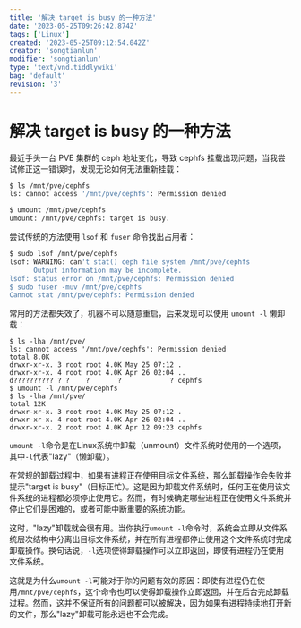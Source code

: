 ```yaml
---
title: '解决 target is busy 的一种方法'
date: '2023-05-25T09:26:42.874Z'
tags: ['Linux']
created: '2023-05-25T09:12:54.042Z'
creator: 'songtianlun'
modifier: 'songtianlun'
type: 'text/vnd.tiddlywiki'
bag: 'default'
revision: '3'
---
```


<!-- Exported from TiddlyWiki at 23:04, 27th 五月 2023 -->

# 解决 target is busy 的一种方法

最近手头一台 PVE 集群的 ceph 地址变化，导致 cephfs 挂载出现问题，当我尝试修正这一错误时，发现无论如何无法重新挂载：

```bash
$ ls /mnt/pve/cephfs
ls: cannot access '/mnt/pve/cephfs': Permission denied

$ umount /mnt/pve/cephfs
umount: /mnt/pve/cephfs: target is busy.
```

尝试传统的方法使用 `lsof` 和 `fuser` 命令找出占用者：

```bash
$ sudo lsof /mnt/pve/cephfs
lsof: WARNING: can't stat() ceph file system /mnt/pve/cephfs
      Output information may be incomplete.
lsof: status error on /mnt/pve/cephfs: Permission denied
$ sudo fuser -muv /mnt/pve/cephfs
Cannot stat /mnt/pve/cephfs: Permission denied
```

常用的方法都失效了，机器不可以随意重启，后来发现可以使用 `umount -l` 懒卸载：

```
$ ls -lha /mnt/pve/
ls: cannot access '/mnt/pve/cephfs': Permission denied
total 8.0K
drwxr-xr-x. 3 root root 4.0K May 25 07:12 .
drwxr-xr-x. 4 root root 4.0K Apr 26 02:04 ..
d?????????? ? ?    ?       ?            ? cephfs
$ umount -l /mnt/pve/cephfs
$ ls -lha /mnt/pve/
total 12K
drwxr-xr-x. 3 root root 4.0K May 25 07:12 .
drwxr-xr-x. 4 root root 4.0K Apr 26 02:04 ..
drwxr-xr-x. 2 root root 4.0K Apr 12 09:23 cephfs
```

`umount -l`命令是在Linux系统中卸载（unmount）文件系统时使用的一个选项，其中`-l`代表"lazy"（懒卸载）。

在常规的卸载过程中，如果有进程正在使用目标文件系统，那么卸载操作会失败并提示"target is busy"（目标正忙）。这是因为卸载文件系统时，任何正在使用该文件系统的进程都必须停止使用它。然而，有时候确定哪些进程正在使用文件系统并停止它们是困难的，或者可能中断重要的系统功能。

这时，"lazy"卸载就会很有用。当你执行`umount -l`命令时，系统会立即从文件系统层次结构中分离出目标文件系统，并在所有进程都停止使用这个文件系统时完成卸载操作。换句话说，`-l`选项使得卸载操作可以立即返回，即使有进程仍在使用文件系统。

这就是为什么`umount -l`可能对于你的问题有效的原因：即使有进程仍在使用`/mnt/pve/cephfs`，这个命令也可以使得卸载操作立即返回，并在后台完成卸载过程。然而，这并不保证所有的问题都可以被解决，因为如果有进程持续地打开新的文件，那么"lazy"卸载可能永远也不会完成。